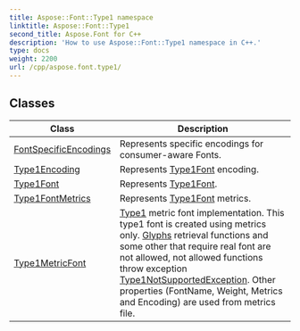 ```yaml
---
title: Aspose::Font::Type1 namespace
linktitle: Aspose::Font::Type1
second_title: Aspose.Font for C++
description: 'How to use Aspose::Font::Type1 namespace in C++.'
type: docs
weight: 2200
url: /cpp/aspose.font.type1/
---
```




## Classes

| Class | Description |
| --- | --- |
| [FontSpecificEncodings](./fontspecificencodings/) | Represents specific encodings for consumer-aware Fonts. |
| [Type1Encoding](./type1encoding/) | Represents [Type1](./)[Font](../aspose.font/font/) encoding. |
| [Type1Font](./type1font/) | Represents [Type1](./)[Font](../aspose.font/font/). |
| [Type1FontMetrics](./type1fontmetrics/) | Represents [Type1](./)[Font](../aspose.font/font/) metrics. |
| [Type1MetricFont](./type1metricfont/) | [Type1](./) metric font implementation. This type1 font is created using metrics only. [Glyphs](../aspose.font.glyphs/) retrieval functions and some other that require real font are not allowed, not allowed functions throw exception [Type1NotSupportedException](../). Other properties (FontName, Weight, Metrics and Encoding) are used from metrics file. |
